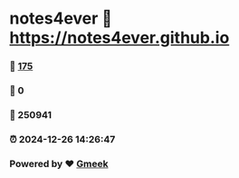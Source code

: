 # notes4ever :link: https://notes4ever.github.io 
### :page_facing_up: [175](https://notes4ever.github.io/tag.html) 
### :speech_balloon: 0 
### :hibiscus: 250941 
### :alarm_clock: 2024-12-26 14:26:47 
### Powered by :heart: [Gmeek](https://github.com/Meekdai/Gmeek)

